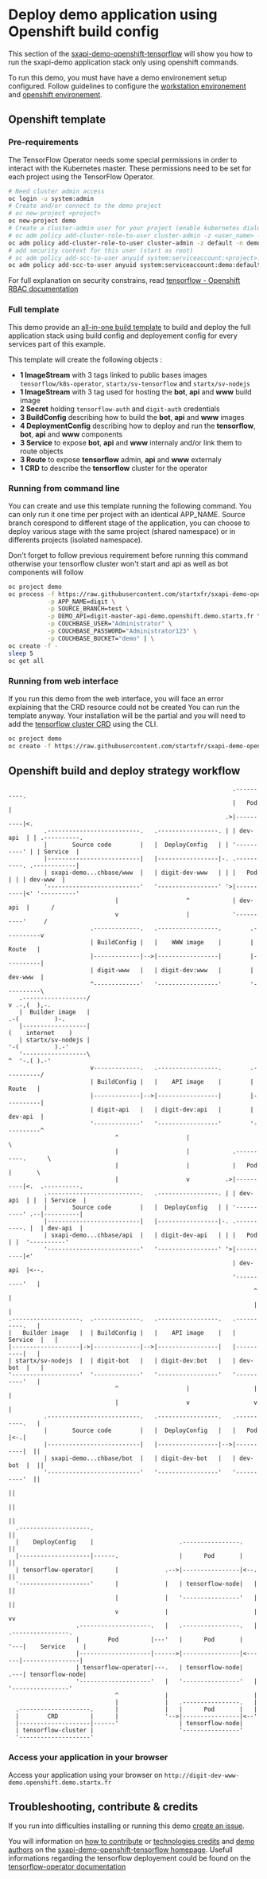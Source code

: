 # Deploy demo application using Openshift build config

This section of the [sxapi-demo-openshift-tensorflow](https://github.com/startxfr/sxapi-demo-openshift-tensorflow)
will show you how to run the sxapi-demo application stack only using openshift commands.

To run this demo, you must have have a demo environement setup configured. Follow guidelines 
to configure the [workstation environement](https://github.com/startxfr/sxapi-demo-openshift#setup-workstation-environement)
and [openshift environement](https://github.com/startxfr/sxapi-demo-openshift#setup-openshift-environement).

## Openshift template

### Pre-requirements

The TensorFlow Operator needs some special permissions in order to interact with the Kubernetes master. 
These permissions need to be set for each project using the TensorFlow Operator. 

```bash
# Need cluster admin access
oc login -u system:admin
# Create and/or connect to the demo project
# oc new-project <project>
oc new-project demo
# Create a cluster-admin user for your project (enable kubernetes dialog and CRD events)
# oc adm policy add-cluster-role-to-user cluster-admin -z <user_name> -n <project>
oc adm policy add-cluster-role-to-user cluster-admin -z default -n demo
# add security context for this user (start as root)
# oc adm policy add-scc-to-user anyuid system:serviceaccount:<project>:<user_name>
oc adm policy add-scc-to-user anyuid system:serviceaccount:demo:default
```

For full explanation on security constrains, read [tensorflow - Openshift RBAC documentation](http://docs.tensorflow.com/prerelease/tensorflow-operator/beta/rbacOpenshift.html)


### Full template

This demo provide an [all-in-one build template](https://raw.githubusercontent.com/startxfr/sxapi-demo-openshift-tensorflow/test/openshift-build-all-ephemeral.yml)
to build and deploy the full application stack using build config and deployement config for every services
part of this example.

This template will create the following objects :
- **1 ImageStream** with 3 tags linked to public bases images `tensorflow/k8s-operator`, `startx/sv-tensorflow` and `startx/sv-nodejs`
- **1 ImageStream** with 3 tag used for hosting the **bot**, **api** and **www** build image
- **2 Secret** holding `tensorflow-auth` and `digit-auth` credentials
- **3 BuildConfig** describing how to build the **bot**, **api** and **www** images
- **4 DeploymentConfig** describing how to deploy and run the **tensorflow**, **bot**, **api** and **www** components
- **3 Service** to expose **bot**, **api** and **www** internaly and/or link them to route objects
- **3 Route** to expose **tensorflow** admin, **api** and **www** externaly
- **1 CRD** to describe the **tensorflow** cluster for the operator

### Running from command line

You can create and use this template running the following command. You can only run it one time per project with an 
identical APP_NAME. 
Source branch corespond to different stage of the application, you can choose 
to deploy various stage with the same project (shared namespace) or in differents projects (isolated namespace).

Don't forget to follow previous requirement before running this command otherwise your tensorflow cluster won't start 
and api as well as bot components will follow 
```bash
oc project demo
oc process -f https://raw.githubusercontent.com/startxfr/sxapi-demo-openshift-tensorflow/test/openshift-build-all-ephemeral.yml \
           -p APP_NAME=digit \
           -p SOURCE_BRANCH=test \
           -p DEMO_API=digit-master-api-demo.openshift.demo.startx.fr \
           -p COUCHBASE_USER="Administrator" \
           -p COUCHBASE_PASSWORD="Administrator123" \
           -p COUCHBASE_BUCKET="demo" | \
oc create -f -
sleep 5
oc get all
```

### Running from web interface

If you run this demo from the web interface, you will face an error explaining that the CRD resource could not be created
You can run the template anyway. 
Your installation will be the partial and you will need to add the 
[tensorflow cluster CRD](https://raw.githubusercontent.com/startxfr/sxapi-demo-openshift-tensorflow/master/openshift-crd-cluster.yml) 
using the CLI.

```bash
oc project demo
oc create -f https://raw.githubusercontent.com/startxfr/sxapi-demo-openshift-tensorflow/master/openshift-crd-cluster.yml
```


## Openshift build and deploy strategy workflow

```
                                                               .----------.
                                                               |   Pod    |
                                                             .>|----------|<.
          .--------------------------.   .-----------------. | | dev-api  | | .----------.
          |       Source code        |   |  DeployConfig   | | '----------' | | Service  |
          |--------------------------|   |-----------------|-. .----------. .------------|
          | sxapi-demo...chbase/www  |   | digit-dev-www   | | |   Pod    | | | dev-www  |
          '--------------------------'   '-----------------' '>|----------|<' '----------'
                              |                   ^            | dev-api  |      /
                              v                   |            '----------'     /
                       .-------------.   .-----------------.        .----------v
                       | BuildConfig |   |    WWW image    |        |  Route   |
                       |-------------|-->|-----------------|        |----------|
                       | digit-www   |   | digit-dev:www   |        | dev-www  |
                       ^-------------'   '-----------------'        '----------\
   .------------------/                                                         v .-,(  ),-.    
   |  Builder image   |                                                        .-(          )-. 
   |------------------|                                                       (    internet    )
   | startx/sv-nodejs |                                                        '-(          ).-'
   '------------------\                                                         ^  '-.( ).-'    
                       v-------------.   .-----------------.        .----------/
                       | BuildConfig |   |    API image    |        |  Route   |
                       |-------------|-->|-----------------|        |----------|
                       | digit-api   |   | digit-dev:api   |        | dev-api  |
                       '-------------'   '-----------------'        '----------^
                              ^                   |                             \
                              |                   |            .----------.      \
                              |                   |            |   Pod    |       \
                              |                   v          .>|----------|<.  .----------.
          .--------------------------.   .-----------------. | | dev-api  | |  | Service  |
          |       Source code        |   |  DeployConfig   | | '----------' .--|----------|
          |--------------------------|   |-----------------|-. .----------. |  | dev-api  |
          | sxapi-demo...chbase/api  |   | digit-dev-api   | | |   Pod    | |  '----------'
          '--------------------------'   '-----------------' '>|----------|<'
                                                               | dev-api  |<--.
                                                               '----------'   |
                                                                     ^        |
                                                                     |        |
.-------------------.  .-------------.   .-----------------.   .----------.   |
|   Builder image   |  | BuildConfig |   |    API image    |   | Service  |   |
|-------------------|->|-------------|-->|-----------------|   |----------|   |
| startx/sv-nodejs  |  | digit-bot   |   | digit-dev:bot   |   | dev-bot  |   |
'-------------------'  '-------------'   '-----------------'   '----------'   |
                              ^                   |                  |        |
                              |                   v                  v        |
          .--------------------------.   .-----------------.   .----------.   |
          |       Source code        |   |  DeployConfig   |   |   Pod    |<-.|
          |--------------------------|   |-----------------|-->|----------|  ||
          | sxapi-demo...chbase/bot  |   | digit-dev-bot   |   | dev-bot  |  ||
          '--------------------------'   '-----------------'   '----------'  ||
                                                                             ||
                                                                             ||
                                                                             ||
  .--------------------.                                                     ||
  |    DeployConfig    |                        .----------------.           ||
  |--------------------|------.                 |      Pod       |           ||
  | tensorflow-operator|      |             .-->|----------------|<--.       ||
  '--------------------'      |             |   | tensorflow-node|   |       ||
                              |             |   '----------------'   |       ||
                              v             |                        |       vv
                   .--------------------.   |   .----------------.   |   .----------------.
                   |        Pod         |---'   |      Pod       |   '---|    Service     |
                   |--------------------|------>|----------------|<------|----------------|
                   | tensorflow-operator|---.   | tensorflow-node|   .---| tensorflow-node|
                   '--------------------'   |   '----------------'   |   '----------------'
                              ^             |                        |
                              |             |   .----------------.   |
  .--------------------.      |             |   |      Pod       |   |
  |        CRD         |      |             '-->|----------------|<--'
  |--------------------|------'                 | tensorflow-node|
  | tensorflow-cluster |                        '----------------'
  '--------------------'
```

### Access your application in your browser

Access your application using your browser on `http://digit-dev-www-demo.openshift.demo.startx.fr`


## Troubleshooting, contribute & credits

If you run into difficulties installing or running this demo [create an issue](https://github.com/startxfr/sxapi-demo-openshift-tensorflow/issues/new).

You will information on [how to contribute](https://github.com/startxfr/sxapi-demo-openshift-tensorflow#contributing) or 
[technologies credits](https://github.com/startxfr/sxapi-demo-openshift-tensorflow#built-with) and
[demo authors](https://github.com/startxfr/sxapi-demo-openshift-tensorflow#authors) on the 
[sxapi-demo-openshift-tensorflow homepage](https://github.com/startxfr/sxapi-demo-openshift-tensorflow).
Usefull informations regarding the tensorflow deployement could be found on the [tensorflow-operator documentation](http://docs.tensorflow.com/prerelease/tensorflow-operator/beta/tensorflowClusterConfig.html)
